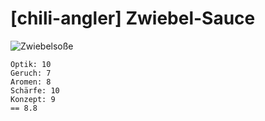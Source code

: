 # \[chili-angler\] Zwiebel-Sauce



![Zwiebelso&#xDF;e](https://farm8.staticflickr.com/7834/45881824364_e6e8c39914_b.jpg)

```text
Optik: 10
Geruch: 7
Aromen: 8
Schärfe: 10
Konzept: 9
== 8.8
```

